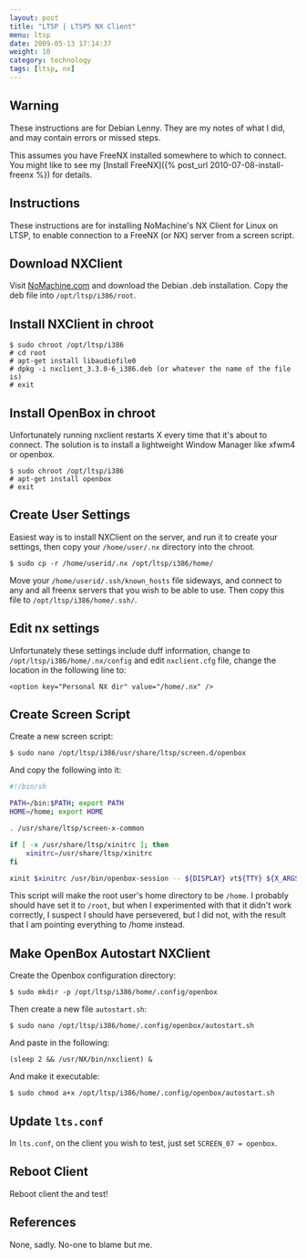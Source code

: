 ```yaml
---
layout: post
title: "LTSP | LTSP5 NX Client"
menu: ltsp
date: 2009-05-13 17:14:37
weight: 10
category: technology
tags: [ltsp, nx]
---
```


## Warning

These instructions are for Debian Lenny.  They are my notes of what I did, and may contain errors or missed steps.

This assumes you have FreeNX installed somewhere to which to connect.  You might like to see my [Install FreeNX]({% post_url 2010-07-08-install-freenx %}) for details.

## Instructions

These instructions are for installing NoMachine's NX Client for Linux on LTSP, to enable connection to a FreeNX (or NX) server from a screen script.

<!--more-->

## Download NXClient

Visit [NoMachine.com](http://www.nomachine.com/download.php) and download the Debian .deb installation.  Copy the deb file into `/opt/ltsp/i386/root`.

## Install NXClient in chroot

    $ sudo chroot /opt/ltsp/i386
    # cd root
    # apt-get install libaudiofile0
    # dpkg -i nxclient_3.3.0-6_i386.deb (or whatever the name of the file is)
    # exit

## Install OpenBox in chroot

Unfortunately running nxclient restarts X every time that it's about to connect.  The solution is to install a lightweight Window Manager like xfwm4 or openbox.

    $ sudo chroot /opt/ltsp/i386
    # apt-get install openbox
    # exit

## Create User Settings

Easiest way is to install NXClient on the server, and run it to create your settings, then copy your `/home/user/.nx` directory into the chroot.

    $ sudo cp -r /home/userid/.nx /opt/ltsp/i386/home/

Move your `/home/userid/.ssh/known_hosts` file sideways, and connect to any and all freenx servers that you wish to be able to use.  Then copy this file to `/opt/ltsp/i386/home/.ssh/`.

## Edit nx settings

Unfortunately these settings include duff information, change to `/opt/ltsp/i386/home/.nx/config` and edit `nxclient.cfg` file, change the location in the following line to:

    <option key="Personal NX dir" value="/home/.nx" />

## Create Screen Script

Create a new screen script:

    $ sudo nano /opt/ltsp/i386/usr/share/ltsp/screen.d/openbox

And copy the following into it:

```sh
#!/bin/sh

PATH=/bin:$PATH; export PATH
HOME=/home; export HOME

. /usr/share/ltsp/screen-x-common

if [ -x /usr/share/ltsp/xinitrc ]; then
    xinitrc=/usr/share/ltsp/xinitrc
fi

xinit $xinitrc /usr/bin/openbox-session -- ${DISPLAY} vt${TTY} ${X_ARGS} -br >/dev/null
```

This script will make the root user's home directory to be `/home`.  I probably should have set it to `/root`, but when I experimented with that it didn't work correctly, I suspect I should have persevered, but I did not, with the result that I am pointing everything to /home instead.

## Make OpenBox Autostart NXClient

Create the Openbox configuration directory:

    $ sudo mkdir -p /opt/ltsp/i386/home/.config/openbox

Then create a new file `autostart.sh`:

    $ sudo nano /opt/ltsp/i386/home/.config/openbox/autostart.sh

And paste in the following:

    (sleep 2 && /usr/NX/bin/nxclient) &

And make it executable:

    $ sudo chmod a+x /opt/ltsp/i386/home/.config/openbox/autostart.sh

## Update `lts.conf`

In `lts.conf`, on the client you wish to test, just set `SCREEN_07 = openbox`.

## Reboot Client

Reboot client the and test!

## References

None, sadly.  No-one to blame but me.

